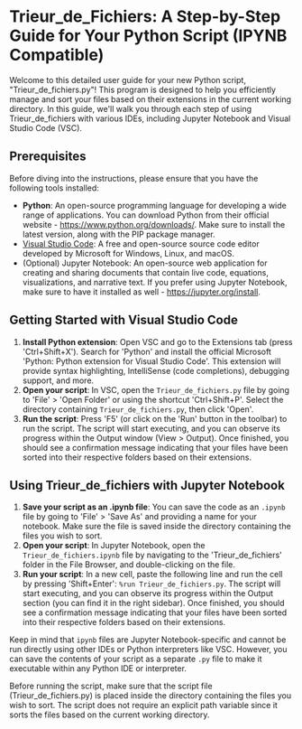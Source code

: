 # Trieur\_de\_Fichiers: A Step-by-Step Guide for Your Python Script (IPYNB Compatible)

Welcome to this detailed user guide for your new Python script, "Trieur\_de\_fichiers.py"! This program is designed to help you efficiently manage and sort your files based on their extensions in the current working directory. In this guide, we'll walk you through each step of using Trieur\_de\_fichiers with various IDEs, including Jupyter Notebook and Visual Studio Code (VSC).

## Prerequisites

Before diving into the instructions, please ensure that you have the following tools installed:
- **Python**: An open-source programming language for developing a wide range of applications. You can download Python from their official website - <https://www.python.org/downloads/>. Make sure to install the latest version, along with the PIP package manager.
- [Visual Studio Code](https://code.visualstudio.com/Download): A free and open-source source code editor developed by Microsoft for Windows, Linux, and macOS.
- (Optional) Jupyter Notebook: An open-source web application for creating and sharing documents that contain live code, equations, visualizations, and narrative text. If you prefer using Jupyter Notebook, make sure to have it installed as well - <https://jupyter.org/install>.

## Getting Started with Visual Studio Code

1. **Install Python extension**: Open VSC and go to the Extensions tab (press 'Ctrl+Shift+X'). Search for 'Python' and install the official Microsoft 'Python: Python extension for Visual Studio Code'. This extension will provide syntax highlighting, IntelliSense (code completions), debugging support, and more.
2. **Open your script**: In VSC, open the `Trieur_de_fichiers.py` file by going to 'File' > 'Open Folder' or using the shortcut 'Ctrl+Shift+P'. Select the directory containing `Trieur_de_fichiers.py`, then click 'Open'.
3. **Run the script**: Press 'F5' (or click on the 'Run' button in the toolbar) to run the script. The script will start executing, and you can observe its progress within the Output window (View > Output). Once finished, you should see a confirmation message indicating that your files have been sorted into their respective folders based on their extensions.

## Using Trieur\_de\_fichiers with Jupyter Notebook

1. **Save your script as an .ipynb file**: You can save the code as an `.ipynb` file by going to 'File' > 'Save As' and providing a name for your notebook. Make sure the file is saved inside the directory containing the files you wish to sort.
2. **Open your script**: In Jupyter Notebook, open the `Trieur_de_fichiers.ipynb` file by navigating to the 'Trieur\_de\_fichiers' folder in the File Browser, and double-clicking on the file.
3. **Run your script**: In a new cell, paste the following line and run the cell by pressing 'Shift+Enter': `%run Trieur_de_fichiers.py`. The script will start executing, and you can observe its progress within the Output section (you can find it in the right sidebar). Once finished, you should see a confirmation message indicating that your files have been sorted into their respective folders based on their extensions.

Keep in mind that `ipynb` files are Jupyter Notebook-specific and cannot be run directly using other IDEs or Python interpreters like VSC. However, you can save the contents of your script as a separate `.py` file to make it executable within any Python IDE or interpreter.

Before running the script, make sure that the script file (Trieur\_de\_fichiers.py) is placed inside the directory containing the files you wish to sort. The script does not require an explicit path variable since it sorts the files based on the current working directory.
